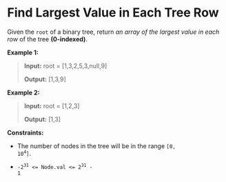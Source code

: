 # Find Largest Value in Each Tree Row

Given the <code>root</code> of a binary tree, return *an array of the largest value in each row* of the tree **(0-indexed)**.


**Example 1:**
>
> **Input:** root = [1,3,2,5,3,null,9]
>
> **Output:** [1,3,9]

**Example 2:**
>
> **Input:** root = [1,2,3]
>
> **Output:** [1,3]


**Constraints:**

- The number of nodes in the tree will be in the range <code>[0, 10<sup>4</sup>]</code>.

- <code>-2<sup>31</sup> &lt;= Node.val &lt;= 2<sup>31</sup> - 1</code>
